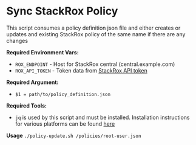 # Sync StackRox Policy

This script consumes a policy definition json file and either creates or updates and existing StackRox policy of the same name if there are any changes

**Required Environment Vars:**
* `ROX_ENDPOINT` - Host for StackRox central (central.example.com)
* `ROX_API_TOKEN` - Token data from [StackRox API token](https://docs.openshift.com/acs/3.74/cli/getting-started-cli.html#cli-authentication_cli-getting-started)

**Required Argument:**
* `$1 = path/to/policy_definition.json`

**Required Tools:**
* `jq` is used by this script and must be installed.  Installation instructions for various platforms can be found [here](https://stedolan.github.io/jq/download/)

**Usage**
`./policy-update.sh /policies/root-user.json`

